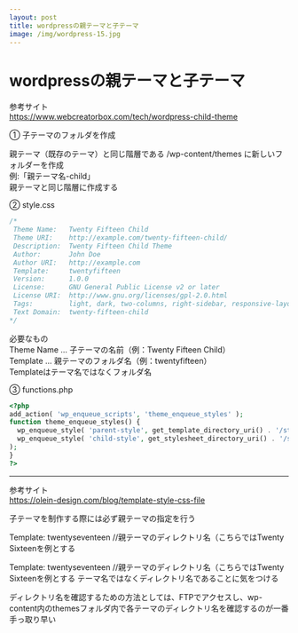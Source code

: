 ```yaml
---
layout: post
title: wordpressの親テーマと子テーマ
image: /img/wordpress-15.jpg
---
```


# wordpressの親テーマと子テーマ

参考サイト   
https://www.webcreatorbox.com/tech/wordpress-child-theme   

① 子テーマのフォルダを作成   

親テーマ（既存のテーマ）と同じ階層である /wp-content/themes に新しいフォルダーを作成   
例:「親テーマ名-child」   
親テーマと同じ階層に作成する   

② style.css   
```css
/*
 Theme Name:   Twenty Fifteen Child
 Theme URI:    http://example.com/twenty-fifteen-child/
 Description:  Twenty Fifteen Child Theme
 Author:       John Doe
 Author URI:   http://example.com
 Template:     twentyfifteen
 Version:      1.0.0
 License:      GNU General Public License v2 or later
 License URI:  http://www.gnu.org/licenses/gpl-2.0.html
 Tags:         light, dark, two-columns, right-sidebar, responsive-layout, accessibility-ready
 Text Domain:  twenty-fifteen-child
*/
```
必要なもの   
Theme Name … 子テーマの名前（例：Twenty Fifteen Child）   
Template … 親テーマのフォルダ名（例：twentyfifteen）   
Templateはテーマ名ではなくフォルダ名   


③ functions.php
```php
<?php
add_action( 'wp_enqueue_scripts', 'theme_enqueue_styles' );
function theme_enqueue_styles() {
  wp_enqueue_style( 'parent-style', get_template_directory_uri() . '/style.css' );
  wp_enqueue_style( 'child-style', get_stylesheet_directory_uri() . '/style.css', array('parent-style')
);
}
?>
```

---

参考サイト   
https://olein-design.com/blog/template-style-css-file   

子テーマを制作する際には必ず親テーマの指定を行う   


Template: twentyseventeen //親テーマのディレクトリ名（こちらではTwenty Sixteenを例とする   

Template: twentyseventeen //親テーマのディレクトリ名（こちらではTwenty Sixteenを例とする
テーマ名ではなくディレクトリ名であることに気をつける   

ディレクトリ名を確認するための方法としては、FTPでアクセスし、wp-content内のthemesフォルダ内で各テーマのディレクトリ名を確認するのが一番手っ取り早い   
